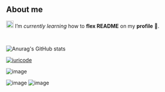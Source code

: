 ## About me

<img alt="GIF" src="https://github.com/TheDudeThatCode/TheDudeThatCode/blob/master/Assets/gandalf_parrot.gif" width="20vw" /> I’m *currently learning* how to **flex README** on my **profile** 💪.

<br>

![Anurag's GitHub stats](https://github-readme-stats.vercel.app/api?username=rezz-dev&show_icons=true&theme=gotham)

[![iuricode](https://github-readme-stats.vercel.app/api/top-langs/?username=rezz-dev&hide=html&layout=compact&theme=default)](https://github.com/iuricode/)


<a mailto="dev@fabiofernandes.pt">![image](https://img.shields.io/badge/Gmail-D14836?style=for-the-badge&logo=gmail&logoColor=white) </a>

![image](https://img.shields.io/badge/Instagram-E4405F?style=for-the-badge&logo=instagram&logoColor=white)
![image](https://img.shields.io/badge/Steam-000000?style=for-the-badge&logo=steam&logoColor=white)

